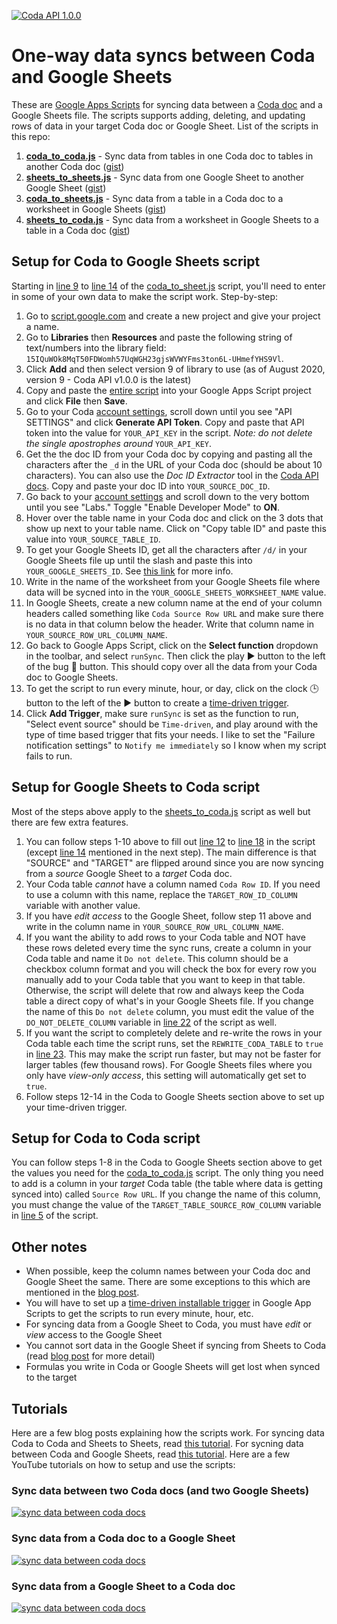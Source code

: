 [![Coda API 1.0.0](https://img.shields.io/badge/Coda%20API-1.0.0-orange)](https://coda.io/developers/apis/v1)

# One-way data syncs between Coda and Google Sheets
These are [Google Apps Scripts](https://developers.google.com/apps-script/overview) for syncing data between a [Coda doc](www.coda.io) and a Google Sheets file. The scripts supports adding, deleting, and updating rows of data in your target Coda doc or Google Sheet. List of the scripts in this repo:
1. [**coda_to_coda.js**](https://github.com/albertc44/coda-google-apps-script/blob/master/coda_to_coda.js) - Sync data from tables in one Coda doc to tables in another Coda doc ([gist](https://gist.github.com/albertc44/c3d5ebc2a9ec00a28e561ea8e64fc0c5))
2. [**sheets_to_sheets.js**](https://github.com/albertc44/coda-google-apps-script/blob/master/sheets_to_sheets.js) - Sync data from one Google Sheet to another Google Sheet ([gist](https://gist.github.com/albertc44/bbae27144db5f1f75b76794d6622b3f9))
3. [**coda_to_sheets.js**](https://github.com/albertc44/coda-google-apps-script/blob/master/coda_to_sheets.js) - Sync data from a table in a Coda doc to a worksheet in Google Sheets ([gist](https://gist.github.com/albertc44/ec44e1aae95730b827e6b58a7ec9a317))
4. [**sheets_to_coda.js**](https://github.com/albertc44/coda-google-apps-script/blob/master/sheets_to_coda.js) - Sync data from a worksheet in Google Sheets to a table in a Coda doc ([gist](https://gist.github.com/albertc44/5fd208938870390fae6a92856e2309f3))

## Setup for Coda to Google Sheets script
Starting in [line 9](https://github.com/albertc44/coda-google-apps-script/blob/master/coda_to_sheets.js#L9) to [line 14](https://github.com/albertc44/coda-google-apps-script/blob/master/coda_to_sheets.js#L14) of the [coda_to_sheet.js](https://github.com/albertc44/coda-google-apps-script/blob/master/coda_to_sheets.js#L10) script, you'll need to enter in some of your own data to make the script work. Step-by-step:
1. Go to [script.google.com](script.google.com) and create a new project and give your project a name.
2. Go to **Libraries** then **Resources** and paste the following string of text/numbers into the library field: `15IQuWOk8MqT50FDWomh57UqWGH23gjsWVWYFms3ton6L-UHmefYHS9Vl`.
3. Click **Add** and then select version 9 of library to use (as of August 2020, version 9 - Coda API v1.0.0 is the latest)
4. Copy and paste the [entire script](https://github.com/albertc44/coda-google-apps-script/blob/master/coda_to_sheets.js) into your Google Apps Script project and click **File** then **Save**.
5. Go to your Coda [account settings](https://coda.io/account), scroll down until you see "API SETTINGS" and click **Generate API Token**. Copy and paste that API token into the value for `YOUR_API_KEY` in the script. *Note: do not delete the single apostrophes around* `YOUR_API_KEY`.
6. Get the the doc ID from your Coda doc by copying and pasting all the characters after the `_d` in the URL of your Coda doc (should be about 10 characters). You can also use the *Doc ID Extractor* tool in the [Coda API docs](https://coda.io/developers/apis/v1beta1#section/Using-the-API/Resource-IDs-and-Links). Copy and paste your doc ID into `YOUR_SOURCE_DOC_ID`.
7. Go back to your [account settings](https://coda.io/account) and scroll down to the very bottom until you see "Labs." Toggle "Enable Developer Mode" to **ON**.
8. Hover over the table name in your Coda doc and click on the 3 dots that show up next to your table name. Click on "Copy table ID" and paste this value into `YOUR_SOURCE_TABLE_ID`.
9. To get your Google Sheets ID, get all the characters after `/d/` in your Google Sheets file up until the slash and paste this into `YOUR_GOOGLE_SHEETS_ID`. See [this link](https://stackoverflow.com/a/36062068/1110697) for more info.
10. Write in the name of the worksheet from your Google Sheets file where data will be sycned into in the `YOUR_GOOGLE_SHEETS_WORKSHEET_NAME` value. 
11. In Google Sheets, create a new column name at the end of your column headers called something like `Coda Source Row URL` and make sure there is no data in that column below the header. Write that column name in `YOUR_SOURCE_ROW_URL_COLUMN_NAME`. 
12. Go back to Google Apps Script, click on the **Select function** dropdown in the toolbar, and select `runSync`. Then click the play ▶️ button to the left of the bug 🐞 button. This should copy over all the data from your Coda doc to Google Sheets.
13. To get the script to run every minute, hour, or day, click on the clock 🕒 button to the left of the ▶️ button to create a [time-driven trigger](https://developers.google.com/apps-script/guides/triggers/installable#time-driven_triggers).
14. Click **Add Trigger**, make sure `runSync` is set as the function to run, "Select event source" should be `Time-driven`, and play around with the type of time based trigger that fits your needs. I like to set the "Failure notification settings" to `Notify me immediately` so I know when my script fails to run.

## Setup for Google Sheets to Coda script
Most of the steps above apply to the [sheets_to_coda.js](https://github.com/albertc44/coda-google-apps-script/blob/master/sheets_to_coda.js) script as well but there are few extra features.
1. You can follow steps 1-10 above to fill out [line 12](https://github.com/albertc44/coda-google-apps-script/blob/master/sheets_to_coda.js#L12) to [line 18](https://github.com/albertc44/coda-google-apps-script/blob/master/sheets_to_coda.js#L18) in the script (except [line 14](https://github.com/albertc44/coda-google-apps-script/blob/master/sheets_to_coda.js#L14) mentioned in the next step). The main difference is that "SOURCE" and "TARGET" are flipped around since you are now syncing from a *source* Google Sheet to a *target* Coda doc.
2. Your Coda table *cannot* have a column named `Coda Row ID`. If you need to use a column with this name, replace the `TARGET_ROW_ID_COLUMN` variable with another value.
3. If you have *edit access* to the Google Sheet, follow step 11 above and write in the column name in `YOUR_SOURCE_ROW_URL_COLUMN_NAME`.
4. If you want the ability to add rows to your Coda table and NOT have these rows deleted every time the sync runs, create a column in your Coda table and name it `Do not delete`. This column should be a checkbox column format and you will check the box for every row you manually add to your Coda table that you want to keep in that table. Otherwise, the script will delete that row and always keep the Coda table a direct copy of what's in your Google Sheets file. If you change the name of this `Do not delete` column, you must edit the value of the `DO_NOT_DELETE_COLUMN` variable in [line 22](https://github.com/albertc44/coda-google-apps-script/blob/master/sheets_to_coda.js#L22) of the script as well.
5. If you want the script to completely delete and re-write the rows in your Coda table each time the script runs, set the `REWRITE_CODA_TABLE` to `true` in [line 23](https://github.com/albertc44/coda-google-apps-script/blob/master/sheets_to_coda.js#L23). This may make the script run faster, but may not be faster for larger tables (few thousand rows). For Google Sheets files where you only have *view-only access*, this setting will automatically get set to `true`.
6. Follow steps 12-14 in the Coda to Google Sheets section above to set up your time-driven trigger.

## Setup for Coda to Coda script
You can follow steps 1-8 in the Coda to Google Sheets section above to get the values you need for the [coda_to_coda.js](https://github.com/albertc44/coda-google-apps-script/blob/master/coda_to_coda.js) script. The only thing you need to add is a column in your *target* Coda table (the table where data is getting synced into) called `Source Row URL`. If you change the name of this column, you must change the value of the `TARGET_TABLE_SOURCE_ROW_COLUMN` variable in [line 5](https://github.com/albertc44/coda-google-apps-script/blob/master/coda_to_coda.js#L5) of the script.

## Other notes
* When possible, keep the column names between your Coda doc and Google Sheet the same. There are some exceptions to this which are mentioned in the [blog post](https://coda.io/@atc/how-to-sync-data-from-coda-to-google-sheets-and-vice-versa-with-google-apps-script-tutorial).
* You will have to set up a [time-driven installable trigger](https://developers.google.com/apps-script/guides/triggers/installable) in Google App Scripts to get the scripts to run every minute, hour, etc.
* For syncing data from a Google Sheet to Coda, you must have *edit* or *view* access to the Google Sheet
* You cannot sort data in the Google Sheet if syncing from Sheets to Coda (read [blog post](https://coda.io/@atc/how-to-sync-data-from-coda-to-google-sheets-and-vice-versa-with-google-apps-script-tutorial) for more detail)
* Formulas you write in Coda or Google Sheets will get lost when synced to the target

## Tutorials
Here are a few blog posts explaining how the scripts work. For syncing data Coda to Coda and Sheets to Sheets, read [this tutorial](https://coda.io/@atc/how-to-sync-data-between-coda-docs-and-google-sheets-using-googl). 
For sycning data between Coda and Google Sheets, read [this tutorial](https://coda.io/@atc/how-to-sync-data-from-coda-to-google-sheets-and-vice-versa-with-google-apps-script-tutorial). Here are a few YouTube tutorials on how to setup and use the scripts:

### Sync data between two Coda docs (and two Google Sheets)
[![sync data between coda docs](https://p-ZmF7dQ.b0.n0.cdn.getcloudapp.com/items/nOu8vQ8x/Tutorial_%20One-way%20data%20sync.png?v=9c40ea6fa52f90bd1070744c668abc65)](https://www.youtube.com/watch?v=PL_uSeKmYkc)

### Sync data from a Coda doc to a Google Sheet
[![sync data between coda docs](https://p-ZmF7dQ.b0.n0.cdn.getcloudapp.com/items/bLueqy0r/Tutorial_%20Coda%20to%20Sheets%20Sync.png?v=a7264086cdb7497c6574e4a7140896ba)](https://www.youtube.com/watch?v=mAdAe8GVCdA)

### Sync data from a Google Sheet to a Coda doc
[![sync data between coda docs](https://p-ZmF7dQ.b0.n0.cdn.getcloudapp.com/items/8Luj56nw/Tutorial_%20Sheets%20to%20Coda%20Sync.png?v=08559df04bfe82b143795afbc98f58e3)](https://www.youtube.com/watch?v=xVWu9jdBm_U)
